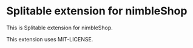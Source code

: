 # Splitable extension for nimbleShop

This is Splitable extension for nimbleShop.

This extension uses MIT-LICENSE.

